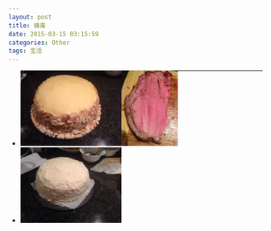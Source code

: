 ```yaml
---
layout: post
title: 蜂毒
date: 2015-03-15 03:15:59
categories: Other
tags: 生活
---
```


<style>li{float:left;}</style>
<ul>
<li><img src="/pic/fengdu/image.jpeg" widht="200" height="150" /></li>
<li><img src="/pic/fengdu/1419994471000.jpg" widht="200" height="150" /></li>
<li><img src="/pic/fengdu/1419793469000.jpg" widht="200" height="150" /></li>
</ul>

---
